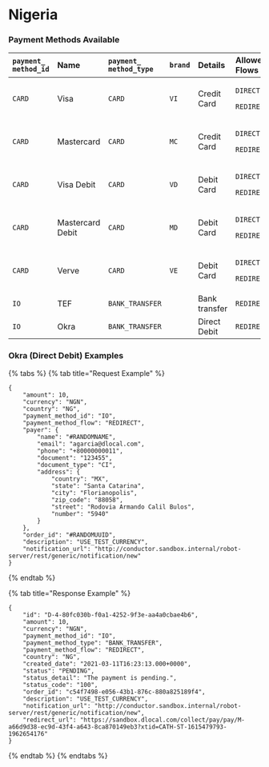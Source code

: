 # Nigeria

### Payment Methods Available

<table>
  <thead>
    <tr>
      <th style="text-align:left"><code>payment_<br />method_id</code>
      </th>
      <th style="text-align:left"><b>Name</b>
      </th>
      <th style="text-align:left"><code>payment_</code>
        <br /><code>method_type</code>
      </th>
      <th style="text-align:left"><code>brand</code>
      </th>
      <th style="text-align:left"><b>Details</b>
      </th>
      <th style="text-align:left"><b>Allowed Flows</b>
      </th>
      <th style="text-align:left"><b>Logos</b>
      </th>
    </tr>
  </thead>
  <tbody>
    <tr>
      <td style="text-align:left"><code>CARD</code>
      </td>
      <td style="text-align:left">Visa</td>
      <td style="text-align:left"><code>CARD</code>
      </td>
      <td style="text-align:left"><code>VI</code>
      </td>
      <td style="text-align:left">Credit Card</td>
      <td style="text-align:left">
        <p><code>DIRECT</code>
        </p>
        <p><code>REDIRECT</code>
        </p>
      </td>
      <td style="text-align:left"><a href="https://static.dlocal.com/images/providers/Visa_logo.png">&#x200B;https://pay.dlocal.com/views/2.0/images/payments/VI.png&#x200B;</a>
      </td>
    </tr>
    <tr>
      <td style="text-align:left"><code>CARD</code>
      </td>
      <td style="text-align:left">Mastercard</td>
      <td style="text-align:left"><code>CARD</code>
      </td>
      <td style="text-align:left"><code>MC</code>
      </td>
      <td style="text-align:left">Credit Card</td>
      <td style="text-align:left">
        <p><code>DIRECT</code>
        </p>
        <p><code>REDIRECT</code>
        </p>
      </td>
      <td style="text-align:left"><a href="https://static.dlocal.com/images/providers/master.png">&#x200B;https://pay.dlocal.com/views/2.0/images/payments/MC.png&#x200B;</a>
      </td>
    </tr>
    <tr>
      <td style="text-align:left"><code>CARD</code>
      </td>
      <td style="text-align:left">Visa Debit</td>
      <td style="text-align:left"><code>CARD</code>
      </td>
      <td style="text-align:left"><code>VD</code>
      </td>
      <td style="text-align:left">Debit Card</td>
      <td style="text-align:left">
        <p><code>DIRECT</code>
        </p>
        <p><code>REDIRECT</code>
        </p>
      </td>
      <td style="text-align:left"><a href="https://pay.dlocal.com/views/2.0/images/payments/VD.png">https://pay.dlocal.com/views/2.0/images/payments/VD.png</a>
      </td>
    </tr>
    <tr>
      <td style="text-align:left"><code>CARD</code>
      </td>
      <td style="text-align:left">Mastercard Debit</td>
      <td style="text-align:left"><code>CARD</code>
      </td>
      <td style="text-align:left"><code>MD</code>
      </td>
      <td style="text-align:left">Debit Card</td>
      <td style="text-align:left">
        <p><code>DIRECT</code>
        </p>
        <p><code>REDIRECT</code>
        </p>
      </td>
      <td style="text-align:left"><a href="https://pay.dlocal.com/views/2.0/images/payments/MD.png">https://pay.dlocal.com/views/2.0/images/payments/MD.png</a>
      </td>
    </tr>
    <tr>
      <td style="text-align:left"><code>CARD</code>
      </td>
      <td style="text-align:left">Verve</td>
      <td style="text-align:left"><code>CARD</code>
      </td>
      <td style="text-align:left"><code>VE</code>
      </td>
      <td style="text-align:left">Debit Card</td>
      <td style="text-align:left">
        <p><code>DIRECT</code>
        </p>
        <p><code>REDIRECT</code>
        </p>
      </td>
      <td style="text-align:left"><a href="https://static.dlocal.com/images/providers/VE.png">https://static.dlocal.com/images/providers/VE.png</a> 
      </td>
    </tr>
    <tr>
      <td style="text-align:left"><code>IO</code>
      </td>
      <td style="text-align:left">TEF</td>
      <td style="text-align:left"><code>BANK_TRANSFER</code>
      </td>
      <td style="text-align:left"></td>
      <td style="text-align:left">Bank transfer</td>
      <td style="text-align:left"><code>REDIRECT</code>
      </td>
      <td style="text-align:left"></td>
    </tr>
    <tr>
      <td style="text-align:left"><code>IO</code>
      </td>
      <td style="text-align:left">Okra</td>
      <td style="text-align:left"><code>BANK_TRANSFER</code>
      </td>
      <td style="text-align:left"></td>
      <td style="text-align:left">Direct Debit</td>
      <td style="text-align:left"><code>REDIRECT</code>
      </td>
      <td style="text-align:left"><a href="https://static.dlocal.com/images/providers/Okra.png">https://static.dlocal.com/images/providers/Okra.png</a>
      </td>
    </tr>
  </tbody>
</table>

### Okra \(Direct Debit\) Examples

{% tabs %}
{% tab title="Request Example" %}
```text
{
    "amount": 10,
    "currency": "NGN",
    "country": "NG",
    "payment_method_id": "IO",
    "payment_method_flow": "REDIRECT",
    "payer": {
        "name": "#RANDOMNAME",
        "email": "agarcia@dlocal.com",
        "phone": "+80000000011",
        "document": "123455",
        "document_type": "CI",
        "address": {
            "country": "MX",
            "state": "Santa Catarina",
            "city": "Florianopolis",
            "zip_code": "88058",
            "street": "Rodovia Armando Calil Bulos",
            "number": "5940"
        }
    },
    "order_id": "#RANDOMUUID",
    "description": "USE_TEST_CURRENCY",
    "notification_url": "http://conductor.sandbox.internal/robot-server/rest/generic/notification/new"
}
```
{% endtab %}

{% tab title="Response Example" %}
```text
{
    "id": "D-4-80fc030b-f0a1-4252-9f3e-aa4a0cbae4b6",
    "amount": 10,
    "currency": "NGN",
    "payment_method_id": "IO",
    "payment_method_type": "BANK_TRANSFER",
    "payment_method_flow": "REDIRECT",
    "country": "NG",
    "created_date": "2021-03-11T16:23:13.000+0000",
    "status": "PENDING",
    "status_detail": "The payment is pending.",
    "status_code": "100",
    "order_id": "c54f7498-e056-43b1-876c-880a825189f4",
    "description": "USE_TEST_CURRENCY",
    "notification_url": "http://conductor.sandbox.internal/robot-server/rest/generic/notification/new",
    "redirect_url": "https://sandbox.dlocal.com/collect/pay/pay/M-a66d9d38-ec9d-43f4-a643-8ca870149eb3?xtid=CATH-ST-1615479793-1962654176"
}
```
{% endtab %}
{% endtabs %}

